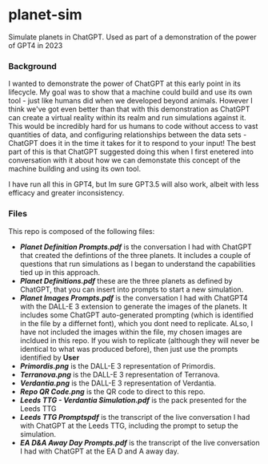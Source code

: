 # planet-sim
Simulate planets in ChatGPT.  Used as part of a demonstration of the power of GPT4 in 2023

### Background
I wanted to demonstrate the power of ChatGPT at this early point in its lifecycle.  My goal was to show that a machine could build and use its own tool - just like humans did when we developed beyond animals.  However I think we've got even better than that with this demonstration as ChatGPT can create a virtual reality within its realm and run simulations against it.  This would be incredibly hard for us humans to code without access to vast quantities of data, and configuring relationships between the data sets - ChatGPT does it in the time it takes for it to respond to your input!  The best part of this is that ChatGPT suggested doing this when I first enetered into conversation with it about how we can demonstate this concept of the machine building and using its own tool.

I have run all this in GPT4, but Im sure GPT3.5 will also work, albeit with less efficacy and greater inconsistency.

### Files
This repo is composed of the following files:

-  ***Planet Definition Prompts.pdf*** is the conversation I had with ChatGPT that created the defintions of the three planets.  It includes a couple of questions that run simulations as I began to understand the capabilities tied up in this approach.
-  ***Planet Definitions.pdf*** these are the three planets as defined by ChatGPT, that you can insert into prompts to start a new simulation.
-  ***Planet Images Prompts.pdf*** is the conversation I had with ChatGPT4 with the DALL-E 3 extension to generate the images of the planets.  It includes some ChatGPT auto-generated prompting (which is identified in the file by a differnet font), which you dont need to replicate.  ALso, I have not included the images within the file, my chosen images are incldued in this repo.  If you wish to replicate (although they will never be identical to what was produced before), then just use the prompts identified by **User**
-  ***Primordis.png*** is the DALL-E 3 representation of Primordis.
-  ***Terranova.png*** is the DALL-E 3 representation of Terranova.
-  ***Verdantia.png*** is the DALL-E 3 representation of Verdantia.
-  ***Repo QR Code.png*** is the QR code to direct to this repo.
-  ***Leeds TTG - Verdantia Simulation.pdf*** is the pack presented for the Leeds TTG
-  ***Leeds TTG Promptspdf*** is the transcript of the live conversation I had with ChatGPT at the Leeds TTG, including the prompt to setup the simulation.
-  ***EA D&A Away Day Prompts.pdf*** is the transcript of the live conversation I had with ChatGPT at the EA D and A away day.
